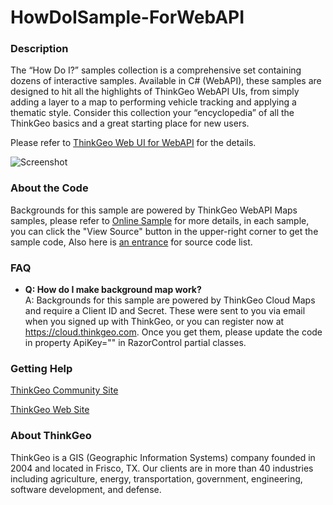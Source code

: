 # HowDoISample-ForWebAPI

### Description

The “How Do I?” samples collection is a comprehensive set containing dozens of interactive samples. Available in C# (WebAPI), these samples are designed to hit all the highlights of ThinkGeo WebAPI UIs, from simply adding a layer to a map to performing vehicle tracking and applying a thematic style. Consider this collection your “encyclopedia” of all the ThinkGeo basics and a great starting place for new users.

Please refer to [ThinkGeo Web UI for WebAPI](https://thinkgeo.com/gis-ui-web) for the details.

![Screenshot](https://github.com/ThinkGeo/HowDoISample-ForWebAPI/blob/master/Screenshot.gif)

### About the Code
Backgrounds for this sample are powered by ThinkGeo WebAPI Maps samples, please refer to [Online Sample](https://samples.thinkgeo.com/webapi/) for more details, in each sample, you can click the "View Source" button in the upper-right corner to get the sample code, Also here is [an entrance](https://gitlab.com/thinkgeo/public/thinkgeo-web-maps/-/tree/master/samples/web-api) for source code list.

### FAQ
- __Q: How do I make background map work?__  
A: Backgrounds for this sample are powered by ThinkGeo Cloud Maps and require a Client ID and Secret. These were sent to you via email when you signed up with ThinkGeo, or you can register now at https://cloud.thinkgeo.com. Once you get them, please update the code in property ApiKey="" in RazorControl partial classes.  

### Getting Help

[ThinkGeo Community Site](https://community.thinkgeo.com)

[ThinkGeo Web Site](https://www.thinkgeo.com)

### About ThinkGeo
ThinkGeo is a GIS (Geographic Information Systems) company founded in 2004 and located in Frisco, TX. Our clients are in more than 40 industries including agriculture, energy, transportation, government, engineering, software development, and defense. 
